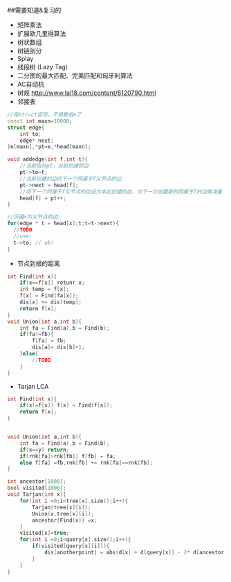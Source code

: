 ##需要知道&复习的
- 矩阵乘法
- 扩展欧几里得算法
- 树状数组
- 树链剖分
- Splay
- 线段树 (Lazy Tag)
- 二分图的最大匹配、完美匹配和匈牙利算法
- AC自动机
- 树规 http://www.lai18.com/content/6120790.html
- 邻接表

```cpp
//用struct实现，不用数组e了
const int maxn=10000;
struct edge{
	int to;
	edge* next;
}e[maxn],*pt=e,*head[maxn];

void addedge(int f,int t){
	//当前指针pt，当前创建的边 
	pt->to=t;
	//当前创建的边的下一个同属于f父节点的边 
	pt->next = head[f];
	//将下一个同属于f父节点的边设为本此创建的边，为下一次创建新的同属于f的边做准备 
	head[f] = pt++;
}

//历遍x为父节点的边:
for(edge * t = head[x];t;t=t->next){
  //TODO
  //use:
  t->to; // ok!
}
```
- 节点到根的距离
```cpp
int Find(int x){
	if(x==f[x]) retunr x;
	int temp = f[x];
	f[x] = Find(fa[x]);
	dis[x] += dis[temp];
	return f[x];
}
void Union(int a,int b){
	int fa = Find(a),b = Find(b);
	if(fa!=fb){
		f[fa] = fb;
		dis[a]= dis[b]+1;
	}else{
		//TODO
	}
}
```
- Tarjan LCA
```cpp
int Find(int x){
	if(x!=f[x]) f[x] = Find(f[x]);
	return f[x];
}


void Union(int a,int b){
	int fa = Find(a),b = Find(b);
	if(x==y) return;
	if(rnk[fa]>rnk[fb]) f[fb] = fa;
	else f[fa] =fb,rnk[fb] += rnk[fa]==rnk[fb];
}

int ancestor[1000];
bool visited[1000];
void Tarjan(int x){
	for(int i =0;i<tree[x].size();i++){
		Tarjan(tree[x][i]);
		Union(x,tree[x][i]);
		ancestor[Find(x)] =x;
	}
	visited[x]=true;
	for(int i =0;i<query[x].size();i++){
		if(visited[query[x][i]]){
			dis[anotherpoint] = abs(d[x] + d[query[x]] - 2* d[ancestor[Find(query[x][i])]]);
		}
	}
}
```
